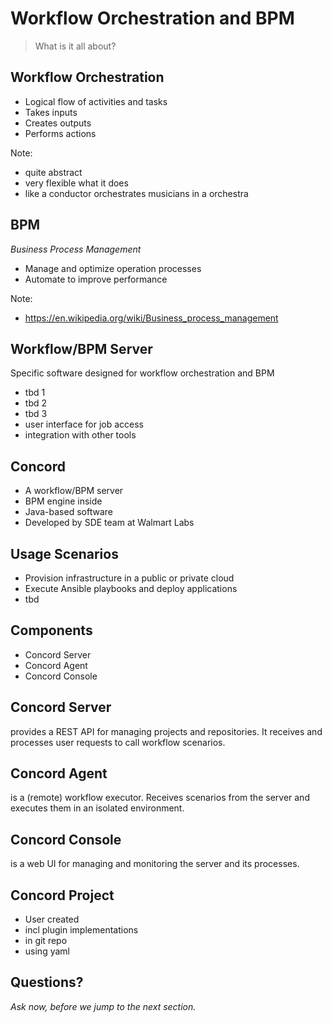 # Workflow Orchestration and BPM

> What is it all about?


## Workflow Orchestration

- Logical flow of activities and tasks
- Takes inputs
- Creates outputs
- Performs actions

Note:
- quite abstract
- very flexible what it does
- like a conductor orchestrates musicians in a orchestra


## BPM

_Business Process Management_

- Manage and optimize operation processes
- Automate to improve performance

Note:
- https://en.wikipedia.org/wiki/Business_process_management


## Workflow/BPM Server

Specific software designed for workflow orchestration and BPM

- tbd 1
- tbd 2
- tbd 3
- user interface for job access
- integration with other tools


## Concord

- A workflow/BPM server
- BPM engine inside
- Java-based software
- Developed by SDE team at Walmart Labs


## Usage Scenarios

- Provision infrastructure in a public or private cloud
- Execute Ansible playbooks and deploy applications
- tbd


## Components

- Concord Server
- Concord Agent
- Concord Console


## Concord Server

provides a REST API for managing projects and repositories. It receives and 
processes user requests to call workflow scenarios.


## Concord Agent

is a (remote) workflow executor. Receives scenarios from the server and executes
them in an isolated environment.


## Concord Console

 is a web UI for managing and monitoring the server and its processes.


## Concord Project

- User created
- incl plugin implementations
- in git repo
- using yaml


## Questions?

<em class="yellow">Ask now, before we jump to the next section.</em>

